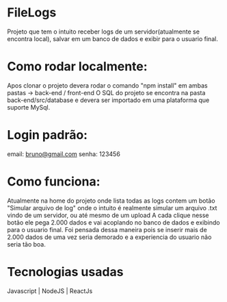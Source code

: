 # FileLogs

Projeto que tem o intuito receber logs de um servidor(atualmente se encontra local), salvar em um banco de dados e exibir para o usuario final.

# Como rodar localmente:

Apos clonar o projeto devera rodar o comando "npm install" em ambas pastas -> back-end / front-end
O SQL do projeto se encontra na pasta back-end/src/database e devera ser importado em uma plataforma que suporte MySql.

# Login padrão:

email: bruno@gmail.com
senha: 123456

# Como funciona:
  
Atualmente na home do projeto onde lista todas as logs contem um botão "Simular arquivo de log" onde o intuito é realmente simular um arquivo .txt vindo de um servidor, ou até mesmo de um upload
A cada clique nesse botão ele pega 2.000 dados e vai acoplando no banco de dados e exibindo para o usuario final.
Foi pensada dessa maneira pois se inserir mais de 2.000 dados de uma vez seria demorado e a experiencia do usuario não seria tão boa.

# Tecnologias usadas

 Javascript | NodeJS | ReactJs
